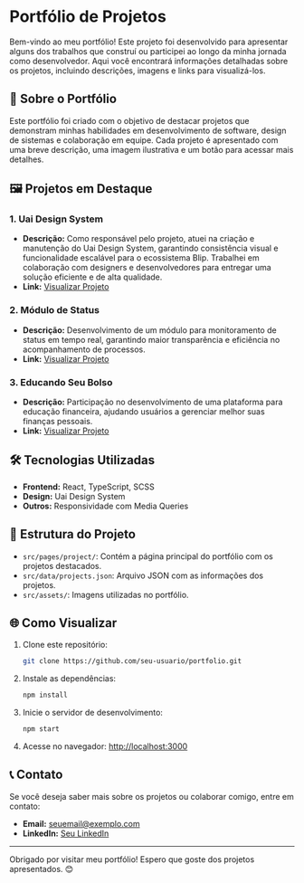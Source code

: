 
# Portfólio de Projetos

Bem-vindo ao meu portfólio! Este projeto foi desenvolvido para apresentar alguns dos trabalhos que construí ou participei ao longo da minha jornada como desenvolvedor. Aqui você encontrará informações detalhadas sobre os projetos, incluindo descrições, imagens e links para visualizá-los.

## 🚀 Sobre o Portfólio

Este portfólio foi criado com o objetivo de destacar projetos que demonstram minhas habilidades em desenvolvimento de software, design de sistemas e colaboração em equipe. Cada projeto é apresentado com uma breve descrição, uma imagem ilustrativa e um botão para acessar mais detalhes.

## 🖼️ Projetos em Destaque

### 1. **Uai Design System**
- **Descrição:** Como responsável pelo projeto, atuei na criação e manutenção do Uai Design System, garantindo consistência visual e funcionalidade escalável para o ecossistema Blip. Trabalhei em colaboração com designers e desenvolvedores para entregar uma solução eficiente e de alta qualidade.
- **Link:** [Visualizar Projeto](https://takenet.github.io/blip-ds/?path=/docs/welcome--welcome)

### 2. **Módulo de Status**
- **Descrição:** Desenvolvimento de um módulo para monitoramento de status em tempo real, garantindo maior transparência e eficiência no acompanhamento de processos.
- **Link:** [Visualizar Projeto](#)

### 3. **Educando Seu Bolso**
- **Descrição:** Participação no desenvolvimento de uma plataforma para educação financeira, ajudando usuários a gerenciar melhor suas finanças pessoais.
- **Link:** [Visualizar Projeto](#)

## 🛠️ Tecnologias Utilizadas

- **Frontend:** React, TypeScript, SCSS
- **Design:** Uai Design System
- **Outros:** Responsividade com Media Queries

## 📂 Estrutura do Projeto

- `src/pages/project/`: Contém a página principal do portfólio com os projetos destacados.
- `src/data/projects.json`: Arquivo JSON com as informações dos projetos.
- `src/assets/`: Imagens utilizadas no portfólio.

## 🌐 Como Visualizar

1. Clone este repositório:
   ```bash
   git clone https://github.com/seu-usuario/portfolio.git
   ```
2. Instale as dependências:
   ```bash
   npm install
   ```
3. Inicie o servidor de desenvolvimento:
   ```bash
   npm start
   ```
4. Acesse no navegador: [http://localhost:3000](http://localhost:3000)

## 📞 Contato

Se você deseja saber mais sobre os projetos ou colaborar comigo, entre em contato:

- **Email:** seuemail@exemplo.com
- **LinkedIn:** [Seu LinkedIn](https://linkedin.com/in/seu-perfil)

---

Obrigado por visitar meu portfólio! Espero que goste dos projetos apresentados. 😊
